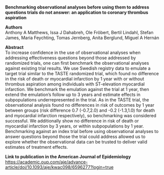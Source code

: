 <b> Benchmarking observational analyses before using them to address questions trials do not answer: an application to coronary thrombus aspiration </b>

<b> Authors</b> <br>
Anthony A Matthews, Issa J Dahabreh, Ole Fröbert, Bertil Lindahl, Stefan James, Maria Feychting, Tomas Jernberg, Anita Berglund, Miguel A Hernán

<b> Abstract</b> <br>
To increase confidence in the use of observational analyses when addressing effectiveness questions beyond those addressed by randomized trials, one can first benchmark the observational analyses against existing trial results. We use Swedish registry data to emulate a target trial similar to the TASTE randomized trial, which found no difference in the risk of death or myocardial infarction by 1 year with or without thrombus aspiration among individuals with ST-elevation myocardial infarction. We benchmark the emulation against the trial at 1 year, then extend the emulation’s follow up to 3 years and estimate effects in subpopulations underrepresented in the trial. As in the TASTE trial, the observational analysis found no differences in risk of outcomes by 1 year between groups (risk difference 0.7 (-0.7,2.0) and -0.2 (-1.3,1.0) for death and myocardial infarction respectively), so benchmarking was considered successful. We additionally show no difference in risk of death or myocardial infarction by 3 years, or within subpopulations by 1 year. Benchmarking against an index trial before using observational analyses to answer questions beyond those the trial could address allowed us to explore whether the observational data can be trusted to deliver valid estimates of treatment effects.

<b> Link to publication in the American Journal of Epidemiology </b> <br>
https://academic.oup.com/aje/advance-article/doi/10.1093/aje/kwac098/6596277?login=true
